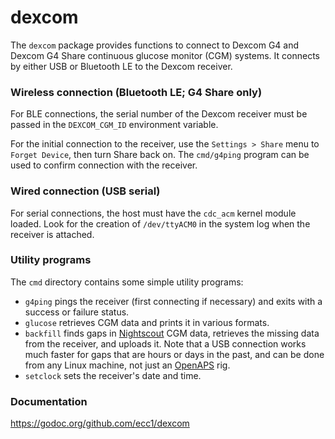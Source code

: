 # dexcom

The `dexcom` package provides functions to connect to Dexcom G4 and
Dexcom G4 Share continuous glucose monitor (CGM) systems.
It connects by either USB or Bluetooth LE to the Dexcom receiver.

### Wireless connection (Bluetooth LE; G4 Share only)

For BLE connections, the serial number of the Dexcom receiver
must be passed in the `DEXCOM_CGM_ID` environment variable.

For the initial connection to the receiver, use the `Settings > Share` menu
to `Forget Device`, then turn Share back on.
The `cmd/g4ping` program can be used to confirm connection with the receiver.

### Wired connection (USB serial)

For serial connections, the host must have the `cdc_acm` kernel module loaded.
Look for the creation of `/dev/ttyACM0` in the system log
when the receiver is attached.

### Utility programs

The `cmd` directory contains some simple utility programs:

* `g4ping` pings the receiver (first connecting if necessary)
  and exits with a success or failure status.
* `glucose` retrieves CGM data and prints it in various formats.
* `backfill` finds gaps in
 [Nightscout](https://github.com/nightscout/cgm-remote-monitor) CGM data,
 retrieves the missing data from the receiver, and uploads it.
 Note that a USB connection works much faster for gaps
 that are hours or days in the past, and can be done from any Linux machine,
 not just an [OpenAPS](https://github.com/openapsopenaps) rig.
* `setclock` sets the receiver's date and time.

### Documentation

<https://godoc.org/github.com/ecc1/dexcom>
